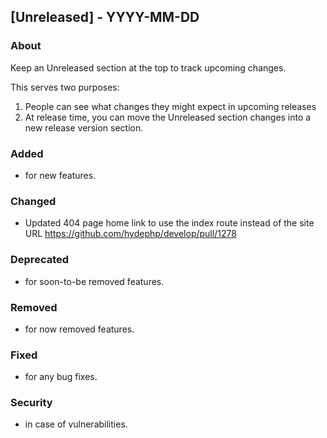 ## [Unreleased] - YYYY-MM-DD

### About

Keep an Unreleased section at the top to track upcoming changes.

This serves two purposes:

1. People can see what changes they might expect in upcoming releases
2. At release time, you can move the Unreleased section changes into a new release version section.

### Added
- for new features.

### Changed
- Updated 404 page home link to use the index route instead of the site URL https://github.com/hydephp/develop/pull/1278

### Deprecated
- for soon-to-be removed features.

### Removed
- for now removed features.

### Fixed
- for any bug fixes.

### Security
- in case of vulnerabilities.
